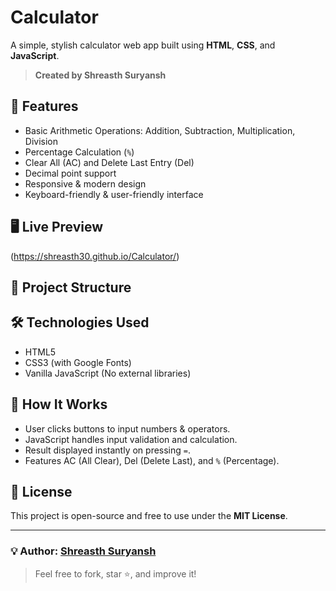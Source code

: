 # Calculator

A simple, stylish calculator web app built using **HTML**, **CSS**, and **JavaScript**.

> **Created by Shreasth Suryansh**

## 🚀 Features

- Basic Arithmetic Operations: Addition, Subtraction, Multiplication, Division
- Percentage Calculation (`%`)
- Clear All (AC) and Delete Last Entry (Del)
- Decimal point support
- Responsive & modern design
- Keyboard-friendly & user-friendly interface

## 🖥️ Live Preview

(https://shreasth30.github.io/Calculator/)

## 📂 Project Structure

## 🛠️ Technologies Used

- HTML5
- CSS3 (with Google Fonts)
- Vanilla JavaScript (No external libraries)


## 🔧 How It Works

- User clicks buttons to input numbers & operators.
- JavaScript handles input validation and calculation.
- Result displayed instantly on pressing `=`.
- Features AC (All Clear), Del (Delete Last), and `%` (Percentage).

## 📄 License

This project is open-source and free to use under the **MIT License**.

---

### 💡 Author: [Shreasth Suryansh](https://github.com/Shreasth30)

> Feel free to fork, star ⭐, and improve it!



